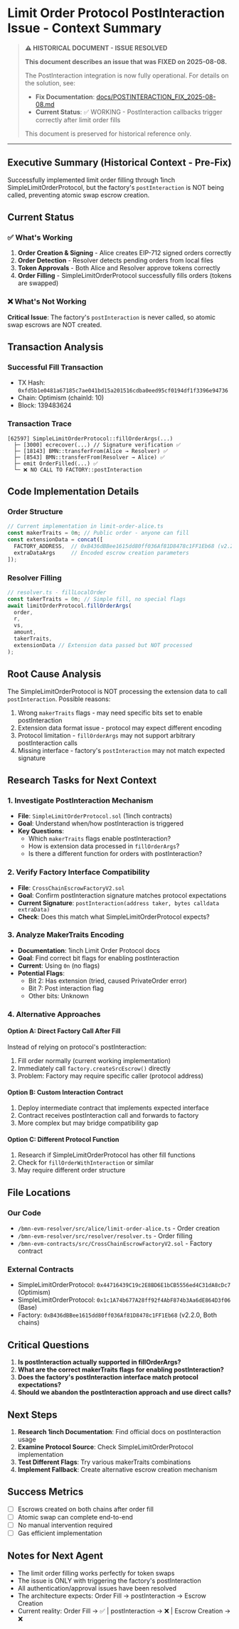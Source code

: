 # Limit Order Protocol PostInteraction Issue - Context Summary

> **⚠️ HISTORICAL DOCUMENT - ISSUE RESOLVED**
> 
> **This document describes an issue that was FIXED on 2025-08-08.**
> 
> The PostInteraction integration is now fully operational. For details on the solution, see:
> - **Fix Documentation**: [docs/POSTINTERACTION_FIX_2025-08-08.md](docs/POSTINTERACTION_FIX_2025-08-08.md)
> - **Current Status**: ✅ WORKING - PostInteraction callbacks trigger correctly after limit order fills
> 
> This document is preserved for historical reference only.

---

## Executive Summary (Historical Context - Pre-Fix)
Successfully implemented limit order filling through 1inch SimpleLimitOrderProtocol, but the factory's `postInteraction` is NOT being called, preventing atomic swap escrow creation.

## Current Status

### ✅ What's Working
1. **Order Creation & Signing** - Alice creates EIP-712 signed orders correctly
2. **Order Detection** - Resolver detects pending orders from local files
3. **Token Approvals** - Both Alice and Resolver approve tokens correctly
4. **Order Filling** - SimpleLimitOrderProtocol successfully fills orders (tokens are swapped)

### ❌ What's Not Working
**Critical Issue**: The factory's `postInteraction` is never called, so atomic swap escrows are NOT created.

## Transaction Analysis

### Successful Fill Transaction
- TX Hash: `0xfd5b1e0481a67185c7ae041bd15a201516cdba0eed95cf0194df1f3396e94736`
- Chain: Optimism (chainId: 10)
- Block: 139483624

### Transaction Trace
```
[62597] SimpleLimitOrderProtocol::fillOrderArgs(...)
  ├─ [3000] ecrecover(...) // Signature verification ✅
  ├─ [18143] BMN::transferFrom(Alice → Resolver) ✅
  ├─ [8543] BMN::transferFrom(Resolver → Alice) ✅
  ├─ emit OrderFilled(...) ✅
  └─ ❌ NO CALL TO FACTORY::postInteraction
```

## Code Implementation Details

### Order Structure
```typescript
// Current implementation in limit-order-alice.ts
const makerTraits = 0n; // Public order - anyone can fill
const extensionData = concat([
  FACTORY_ADDRESS,  // 0xB436dBBee1615dd80ff036Af81D8478c1FF1Eb68 (v2.2.0)
  extraDataArgs     // Encoded escrow creation parameters
]);
```

### Resolver Filling
```typescript
// resolver.ts - fillLocalOrder
const takerTraits = 0n; // Simple fill, no special flags
await limitOrderProtocol.fillOrderArgs(
  order,
  r,
  vs,
  amount,
  takerTraits,
  extensionData // Extension data passed but NOT processed
);
```

## Root Cause Analysis

The SimpleLimitOrderProtocol is NOT processing the extension data to call `postInteraction`. Possible reasons:
1. Wrong `makerTraits` flags - may need specific bits set to enable postInteraction
2. Extension data format issue - protocol may expect different encoding
3. Protocol limitation - `fillOrderArgs` may not support arbitrary postInteraction calls
4. Missing interface - factory's `postInteraction` may not match expected signature

## Research Tasks for Next Context

### 1. Investigate PostInteraction Mechanism
- **File**: `SimpleLimitOrderProtocol.sol` (1inch contracts)
- **Goal**: Understand when/how postInteraction is triggered
- **Key Questions**:
  - Which `makerTraits` flags enable postInteraction?
  - How is extension data processed in `fillOrderArgs`?
  - Is there a different function for orders with postInteraction?

### 2. Verify Factory Interface Compatibility
- **File**: `CrossChainEscrowFactoryV2.sol`
- **Goal**: Confirm postInteraction signature matches protocol expectations
- **Current Signature**: `postInteraction(address taker, bytes calldata extraData)`
- **Check**: Does this match what SimpleLimitOrderProtocol expects?

### 3. Analyze MakerTraits Encoding
- **Documentation**: 1inch Limit Order Protocol docs
- **Goal**: Find correct bit flags for enabling postInteraction
- **Current**: Using `0n` (no flags)
- **Potential Flags**:
  - Bit 2: Has extension (tried, caused PrivateOrder error)
  - Bit 7: Post interaction flag
  - Other bits: Unknown

### 4. Alternative Approaches

#### Option A: Direct Factory Call After Fill
Instead of relying on protocol's postInteraction:
1. Fill order normally (current working implementation)
2. Immediately call `factory.createSrcEscrow()` directly
3. Problem: Factory may require specific caller (protocol address)

#### Option B: Custom Interaction Contract
1. Deploy intermediate contract that implements expected interface
2. Contract receives postInteraction call and forwards to factory
3. More complex but may bridge compatibility gap

#### Option C: Different Protocol Function
1. Research if SimpleLimitOrderProtocol has other fill functions
2. Check for `fillOrderWithInteraction` or similar
3. May require different order structure

## File Locations

### Our Code
- `/bmn-evm-resolver/src/alice/limit-order-alice.ts` - Order creation
- `/bmn-evm-resolver/src/resolver/resolver.ts` - Order filling
- `/bmn-evm-contracts/src/CrossChainEscrowFactoryV2.sol` - Factory contract

### External Contracts
- SimpleLimitOrderProtocol: `0x44716439C19c2E8BD6E1bCB5556ed4C31dA8cDc7` (Optimism)
- SimpleLimitOrderProtocol: `0x1c1A74b677A28ff92f4AbF874b3Aa6dE864D3f06` (Base)
- Factory: `0xB436dBBee1615dd80ff036Af81D8478c1FF1Eb68` (v2.2.0, Both chains)

## Critical Questions

1. **Is postInteraction actually supported in fillOrderArgs?**
2. **What are the correct makerTraits flags for enabling postInteraction?**
3. **Does the factory's postInteraction interface match protocol expectations?**
4. **Should we abandon the postInteraction approach and use direct calls?**

## Next Steps

1. **Research 1inch Documentation**: Find official docs on postInteraction usage
2. **Examine Protocol Source**: Check SimpleLimitOrderProtocol implementation
3. **Test Different Flags**: Try various makerTraits combinations
4. **Implement Fallback**: Create alternative escrow creation mechanism

## Success Metrics

- [ ] Escrows created on both chains after order fill
- [ ] Atomic swap can complete end-to-end
- [ ] No manual intervention required
- [ ] Gas efficient implementation

## Notes for Next Agent

- The limit order filling works perfectly for token swaps
- The issue is ONLY with triggering the factory's postInteraction
- All authentication/approval issues have been resolved
- The architecture expects: Order Fill → postInteraction → Escrow Creation
- Current reality: Order Fill → ✅ | postInteraction → ❌ | Escrow Creation → ❌